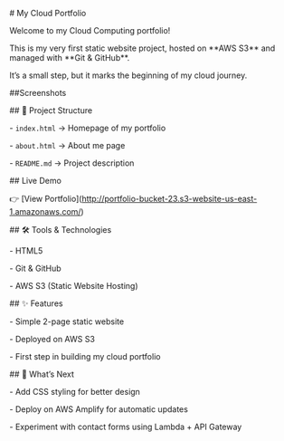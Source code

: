 \#  My Cloud Portfolio  



Welcome to my Cloud Computing portfolio!   



This is my very first static website project, hosted on \*\*AWS S3\*\* and managed with \*\*Git \& GitHub\*\*.  

It’s a small step, but it marks the beginning of my cloud journey.  


##Screenshots



\## 📂 Project Structure

\- `index.html` → Homepage of my portfolio  

\- `about.html` → About me page  

\- `README.md` → Project description  



\##  Live Demo

👉 \[View Portfolio](http://portfolio-bucket-23.s3-website-us-east-1.amazonaws.com/)  



\## 🛠 Tools \& Technologies

\- HTML5  

\- Git \& GitHub  

\- AWS S3 (Static Website Hosting)  



\## ✨ Features

\- Simple 2-page static website  

\- Deployed on AWS S3  

\- First step in building my cloud portfolio  



\## 🚀 What’s Next

\- Add CSS styling for better design  

\- Deploy on AWS Amplify for automatic updates  

\- Experiment with contact forms using Lambda + API Gateway  



